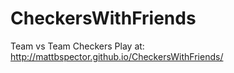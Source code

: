 # CheckersWithFriends
Team vs Team Checkers
Play at: http://mattbspector.github.io/CheckersWithFriends/

